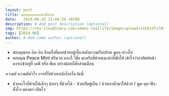 ```yaml
---
layout: post
title: ขอบคุณคำแนะนำที่ดีครับ
date:   2019-06-25 21:06:54 +0700
description: # Add post description (optional)
img: https://res.cloudinary.com/sdees-reallife/image/upload/v1561471789/IMG_25620625_182029.jpg # Add image post (optional)
tags: [2019-06]
author: # Add name author (optional)
---
```

- ขอบคุณกบ อ๊บ-อ๊บ อีกครั้งที่คอยช่วยอยู่เบื้องหลังความเรียบร้อย ดูแล-ห่วงใย
- ขอบคุณ Peace Mint ศรีนวล และก็ วิชัย นะครับที่ช่วยแนะนำที่พักให้ เข้าใจว่าอาทิตย์หน้าคงจะเข้าอยู่ที่ เคพี หรือ พีเค อย่างน้อยก็สักสามเดือน

<i class="fa fa-child" style="color:plum"></i>

*ความดี ความมีน้ำใจ การที่ได้ช่วยเหลือใครในวันนี้*:
- ช่วยอะไรที่ช่วยได้เล็กๆ น้อยๆ ที่ช่วยได้ - ช่วยเปิดตู้เย็น / ช่วยเอาน้ำมาให้ด้วย / พูด-คุย-ฟัง-ตั้งใจ-มองตา-เปิดใจ
